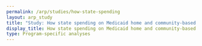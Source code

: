 ```yaml
---
permalink: /arp/studies/how-state-spending
layout: arp_study
title: "Study: How state spending on Medicaid home and community-based services affected equitable access to services | American Rescue Plan National Evaluation | Office of Evaluation Sciences"
display_title: How state spending on Medicaid home and community-based services affected equitable access to services
type: Program-specific analyses
---
```

